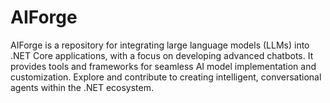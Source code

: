 # AIForge
AIForge is a repository for integrating large language models (LLMs) into .NET Core applications, with a focus on developing advanced chatbots. It provides tools and frameworks for seamless AI model implementation and customization. Explore and contribute to creating intelligent, conversational agents within the .NET ecosystem.
